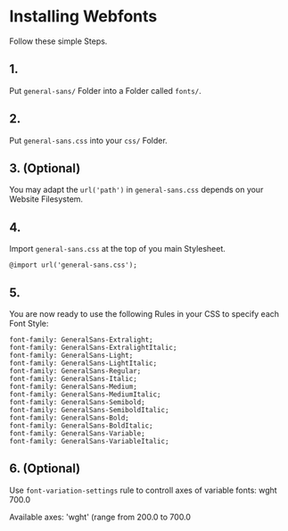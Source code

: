 # Installing Webfonts
Follow these simple Steps.

## 1.
Put `general-sans/` Folder into a Folder called `fonts/`.

## 2.
Put `general-sans.css` into your `css/` Folder.

## 3. (Optional)
You may adapt the `url('path')` in `general-sans.css` depends on your Website Filesystem.

## 4.
Import `general-sans.css` at the top of you main Stylesheet.

```
@import url('general-sans.css');
```

## 5.
You are now ready to use the following Rules in your CSS to specify each Font Style:
```
font-family: GeneralSans-Extralight;
font-family: GeneralSans-ExtralightItalic;
font-family: GeneralSans-Light;
font-family: GeneralSans-LightItalic;
font-family: GeneralSans-Regular;
font-family: GeneralSans-Italic;
font-family: GeneralSans-Medium;
font-family: GeneralSans-MediumItalic;
font-family: GeneralSans-Semibold;
font-family: GeneralSans-SemiboldItalic;
font-family: GeneralSans-Bold;
font-family: GeneralSans-BoldItalic;
font-family: GeneralSans-Variable;
font-family: GeneralSans-VariableItalic;

```
## 6. (Optional)
Use `font-variation-settings` rule to controll axes of variable fonts:
wght 700.0

Available axes:
'wght' (range from 200.0 to 700.0

